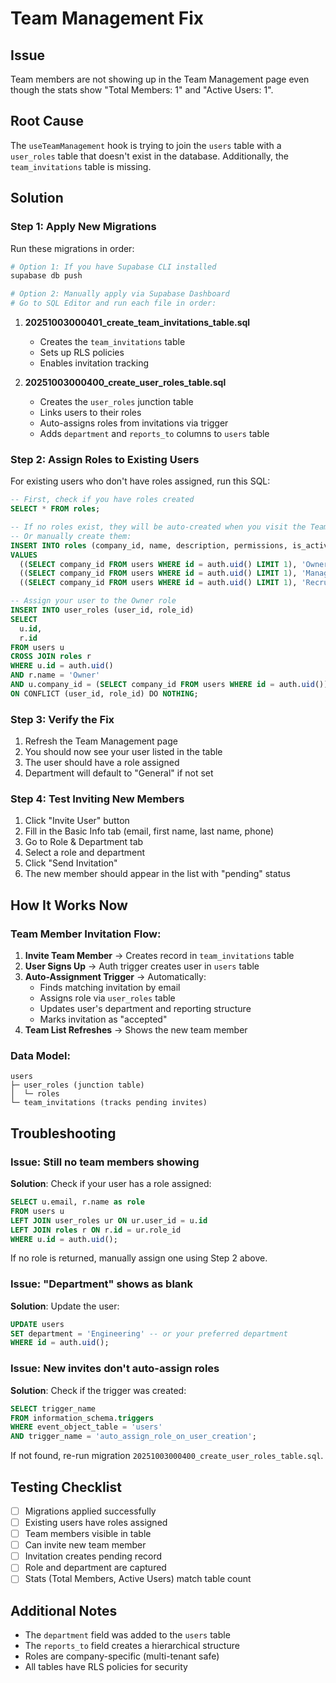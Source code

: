 # Team Management Fix

## Issue
Team members are not showing up in the Team Management page even though the stats show "Total Members: 1" and "Active Users: 1".

## Root Cause
The `useTeamManagement` hook is trying to join the `users` table with a `user_roles` table that doesn't exist in the database. Additionally, the `team_invitations` table is missing.

## Solution

### Step 1: Apply New Migrations

Run these migrations in order:

```bash
# Option 1: If you have Supabase CLI installed
supabase db push

# Option 2: Manually apply via Supabase Dashboard
# Go to SQL Editor and run each file in order:
```

1. **20251003000401_create_team_invitations_table.sql**
   - Creates the `team_invitations` table
   - Sets up RLS policies
   - Enables invitation tracking

2. **20251003000400_create_user_roles_table.sql**
   - Creates the `user_roles` junction table
   - Links users to their roles
   - Auto-assigns roles from invitations via trigger
   - Adds `department` and `reports_to` columns to `users` table

### Step 2: Assign Roles to Existing Users

For existing users who don't have roles assigned, run this SQL:

```sql
-- First, check if you have roles created
SELECT * FROM roles;

-- If no roles exist, they will be auto-created when you visit the Team page
-- Or manually create them:
INSERT INTO roles (company_id, name, description, permissions, is_active)
VALUES
  ((SELECT company_id FROM users WHERE id = auth.uid() LIMIT 1), 'Owner', 'Full access to all data and settings.', '[]', true),
  ((SELECT company_id FROM users WHERE id = auth.uid() LIMIT 1), 'Manager', 'Manages teams and recruitment.', '[]', true),
  ((SELECT company_id FROM users WHERE id = auth.uid() LIMIT 1), 'Recruiter', 'Manages candidates and applications.', '[]', true);

-- Assign your user to the Owner role
INSERT INTO user_roles (user_id, role_id)
SELECT
  u.id,
  r.id
FROM users u
CROSS JOIN roles r
WHERE u.id = auth.uid()
AND r.name = 'Owner'
AND u.company_id = (SELECT company_id FROM users WHERE id = auth.uid())
ON CONFLICT (user_id, role_id) DO NOTHING;
```

### Step 3: Verify the Fix

1. Refresh the Team Management page
2. You should now see your user listed in the table
3. The user should have a role assigned
4. Department will default to "General" if not set

### Step 4: Test Inviting New Members

1. Click "Invite User" button
2. Fill in the Basic Info tab (email, first name, last name, phone)
3. Go to Role & Department tab
4. Select a role and department
5. Click "Send Invitation"
6. The new member should appear in the list with "pending" status

## How It Works Now

### Team Member Invitation Flow:

1. **Invite Team Member** → Creates record in `team_invitations` table
2. **User Signs Up** → Auth trigger creates user in `users` table
3. **Auto-Assignment Trigger** → Automatically:
   - Finds matching invitation by email
   - Assigns role via `user_roles` table
   - Updates user's department and reporting structure
   - Marks invitation as "accepted"
4. **Team List Refreshes** → Shows the new team member

### Data Model:

```
users
├─ user_roles (junction table)
│  └─ roles
└─ team_invitations (tracks pending invites)
```

## Troubleshooting

### Issue: Still no team members showing
**Solution**: Check if your user has a role assigned:
```sql
SELECT u.email, r.name as role
FROM users u
LEFT JOIN user_roles ur ON ur.user_id = u.id
LEFT JOIN roles r ON r.id = ur.role_id
WHERE u.id = auth.uid();
```

If no role is returned, manually assign one using Step 2 above.

### Issue: "Department" shows as blank
**Solution**: Update the user:
```sql
UPDATE users
SET department = 'Engineering' -- or your preferred department
WHERE id = auth.uid();
```

### Issue: New invites don't auto-assign roles
**Solution**: Check if the trigger was created:
```sql
SELECT trigger_name
FROM information_schema.triggers
WHERE event_object_table = 'users'
AND trigger_name = 'auto_assign_role_on_user_creation';
```

If not found, re-run migration `20251003000400_create_user_roles_table.sql`.

## Testing Checklist

- [ ] Migrations applied successfully
- [ ] Existing users have roles assigned
- [ ] Team members visible in table
- [ ] Can invite new team member
- [ ] Invitation creates pending record
- [ ] Role and department are captured
- [ ] Stats (Total Members, Active Users) match table count

## Additional Notes

- The `department` field was added to the `users` table
- The `reports_to` field creates a hierarchical structure
- Roles are company-specific (multi-tenant safe)
- All tables have RLS policies for security
